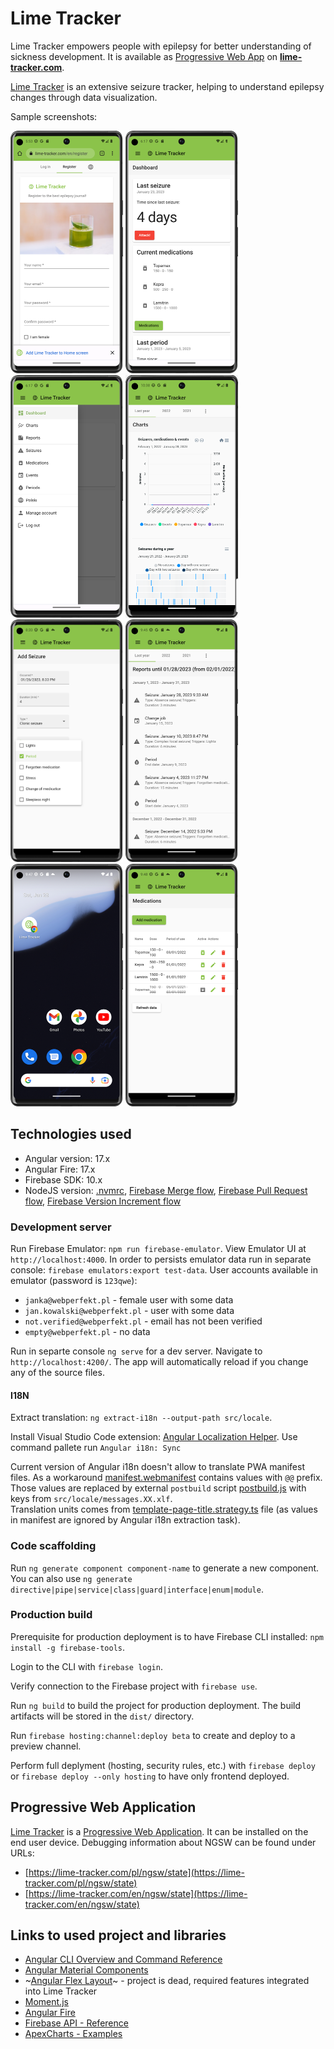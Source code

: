 # Lime Tracker

Lime Tracker empowers people with epilepsy for better understanding of sickness development.
It is available as [Progressive Web App](https://developer.mozilla.org/en-US/docs/Web/Progressive_web_apps/Installing) on **[lime-tracker.com](https://lime-tracker.com/)**.

[Lime Tracker](https://lime-tracker.com/) is an extensive seizure tracker, helping to understand epilepsy changes through data visualization.

Sample screenshots:

<img src="/screens/01-register.png" width="180" height="388"> <img src="/screens/02-dashboard.png" width="180" height="388"> 
<img src="/screens/03-menu.png" width="180" height="388"> <img src="/screens/04-charts.webp" width="180" height="388"> 
<img src="/screens/05-add-seizures.png" width="180" height="388"> <img src="/screens/06-reports.png" width="180" height="388"> 
<img src="/screens/07-app-icon.png" width="180" height="388"> <img src="/screens/08-medications.png" width="180" height="388"> 

## Technologies used

- Angular version: 17.x
- Angular Fire: 17.x
- Firebase SDK: 10.x
- NodeJS version: [.nvmrc](.nvmrc), [Firebase Merge flow](.github/workflows/firebase-hosting-merge.yml), [Firebase Pull Request flow](.github/workflows/firebase-hosting-pull-request.yml), [Firebase Version Increment flow](.github/workflows/version.yml)

### Development server

Run Firebase Emulator: `npm run firebase-emulator`. View Emulator UI at `http://localhost:4000`. In order to persists emulator data run in separate console: `firebase emulators:export test-data`.
User accounts available in emulator (password is `123qwe`):

- `janka@webperfekt.pl` - female user with some data
- `jan.kowalski@webperfekt.pl` - user with some data
- `not.verified@webperfekt.pl` - email has not been verified
- `empty@webperfekt.pl` - no data

Run in separte console `ng serve` for a dev server. Navigate to `http://localhost:4200/`. The app will automatically reload if you change any of the source files.

#### I18N

Extract translation: `ng extract-i18n --output-path src/locale`.

Install Visual Studio Code extension: [Angular Localization Helper](https://marketplace.visualstudio.com/items?itemName=manux54.angular-localization-helper). Use command pallete run `Angular i18n: Sync`

Current version of Angular i18n doesn't allow to translate PWA manifest files. As a workaround [manifest.webmanifest](./src/manifest.webmanifest) contains values with `@@` prefix.
Those values are replaced by external `postbuild` script [postbuild.js](./scripts/postbuild.js) with keys from `src/locale/messages.XX.xlf`. \
Translation units comes from [template-page-title.strategy.ts](./src/app/template-page-title.strategy.ts) file (as values in manifest are ignored by Angular i18n extraction task).

### Code scaffolding

Run `ng generate component component-name` to generate a new component. You can also use `ng generate directive|pipe|service|class|guard|interface|enum|module`.

### Production build

Prerequisite for production deployment is to have Firebase CLI installed: `npm install -g firebase-tools`.

Login to the CLI with `firebase login`.

Verify connection to the Firebase project with `firebase use`.

Run `ng build` to build the project for production deployment. The build artifacts will be stored in the `dist/` directory.

Run `firebase hosting:channel:deploy beta` to create and deploy to a preview channel.

Perform full deplyment (hosting, security rules, etc.) with `firebase deploy` or `firebase deploy --only hosting` to have only frontend deployed.

## Progressive Web Application

[Lime Tracker](https://lime-tracker.com/) is a [Progressive Web Application](https://angular.io/guide/service-worker-devops). It can be installed on the end user device.
Debugging information about NGSW can be found under URLs:

- [https://lime-tracker.com/pl/ngsw/state](https://lime-tracker.com/pl/ngsw/state)
- [https://lime-tracker.com/en/ngsw/state](https://lime-tracker.com/en/ngsw/state)

## Links to used project and libraries

- [Angular CLI Overview and Command Reference](https://angular.io/cli)
- [Angular Material Components](https://material.angular.io/components/categories)
- ~[Angular Flex Layout](https://github.com/angular/flex-layout)~ - project is dead, required features integrated into Lime Tracker
- [Moment.js](https://momentjs.com/)
- [Angular Fire](https://github.com/angular/angularfire)
- [Firebase API - Reference](https://firebase.google.com/docs/reference/js)
- [ApexCharts - Examples](https://apexcharts.com/angular-chart-demos/)
